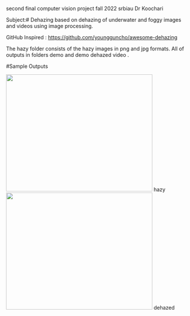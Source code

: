 
second final computer vision project fall 2022 srbiau Dr Koochari 

Subject:# Dehazing   based on dehazing of underwater and foggy images and videos using image processing.

GitHub Inspired : https://github.com/youngguncho/awesome-dehazing

The hazy folder consists of the hazy images in png and jpg formats.
All of outputs in folders demo and demo dehazed video .

#Sample Outputs

<img  src="hazy/2a.jpg" width="400" height="320"> hazy
<img  src="hazy/Dehazed/2a_dehazed.jpg" width="400" height="320"> dehazed 



